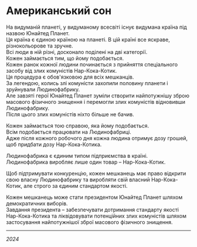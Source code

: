 # Американський сон

На видуманій планеті, у видуманому всесвіті існує видумана країна під назвою Юнайтед Планет. <br>
Ця країна є єдиною країною на планеті. В цій країні все яскраве, різнокольорове та зручне. <br>
Всі люди в ній різні, досконало поділені на дві категорії. <br>
Кожен займається тим, що йому подобається. <br>
Кожен ранок кожної людини починається з прийняття спеціального засобу від злих комуністів Нар-Кока-Котик. <br>
Ця процедура є обов'язковою для всіх мешканців. <br>
За легендою, колись злі комуністи захопили половину планети і зруйнували Людинофабрику. <br>
Але завзяті герої Юнайтед Планет зуміли створити найпотужнішу зброю масового фізичного знищення і перемогли злих комуністів відновивши Людинофабрику. <br>
Після цього злих комуністів ніхто більше не бачив.

Кожен займається тою справою, яка йому подобається. <br>
Всім подобається працювати на Людинофабриці. <br>
Адже після кожного робочого дня кожна людина отримує дозу грошей, щоб придбати дозу Нар-Кока-Котика. 

Людинофабрика є єдиним типом підприємства в країні. <br>
Людинофабрика виробляє лише один товар – Нар-Кока-Котик.

Щоб підтримувати конкуренцію, кожен мешканець має право відкрити свою власну Людинофабрику та виробляти свій власний Нар-Кока-Котик, але строго за єдиним стандартом якості. <br>

Кожен мешканець може стати президентом Юнайтед Планет шляхом демократичних виборів. <br>
Завдання президента – забезпечувати дотримання стандарту якості Нар-Кока-Котика та ліквідовувати потенційних злих комуністів шляхом застосування найпотужнішої зброї масового фізичного знищення.

---

_2024_